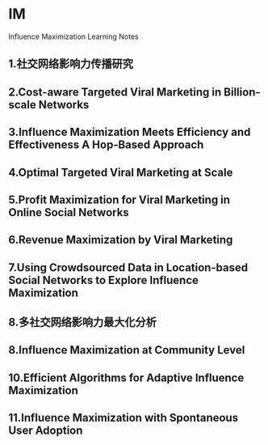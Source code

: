 # IM
Influence Maximization Learning Notes

## 1.社交网络影响力传播研究
## 2.Cost-aware Targeted Viral Marketing in Billion-scale Networks
## 3.Influence Maximization Meets Efficiency and Effectiveness A Hop-Based Approach
## 4.Optimal Targeted Viral Marketing at Scale
## 5.Profit Maximization for Viral Marketing in Online Social Networks
## 6.Revenue Maximization by Viral Marketing
## 7.Using Crowdsourced Data in Location-based Social Networks to Explore Influence Maximization
## 8.多社交网络影响力最大化分析
## 8.Influence Maximization at Community Level
## 10.Efficient Algorithms for Adaptive  Influence Maximization
## 11.Influence Maximization with Spontaneous User Adoption

